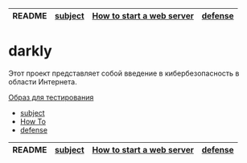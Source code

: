 | README | [subject](sublect_ru.md) | [How to start a web server](howTo.md) | [defense](defense.md) |
|-|-|-|-|

# darkly

Этот проект представляет собой введение в кибербезопасность в области Интернета.

[Образ для тестирования](https://cdn.intra.42.fr/isos/Darkly_i386.iso)

- [subject](sublect_ru.md)
- [How To](howTo.md)
- [defense](defense.md)

| README | [subject](sublect_ru.md) | [How to start a web server](howTo.md) | [defense](defense.md) |
|-|-|-|-|
